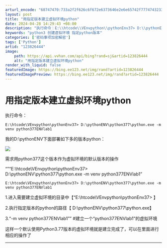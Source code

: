 ```yaml
---
arturl_encode: "68747470:733a2f2f626c6f672e6373646e2e6e65742f7774743233342f:61727469636c652f64657461696c732f313233383236343434"
layout: post
title: "用指定版本建立虚拟环境python"
date: 2024-04-28 14:29:43 +08:00
description: "执行命令：E:\\htcode\\VEnvpython\\pythonEnv37> D:\\pythonEN"
keywords: "python3 创建虚拟环境 指定python版本"
categories: ['密码事项加密解密']
tags: ['Python']
artid: "123826444"
image:
    path: https://api.vvhan.com/api/bing?rand=sj&artid=123826444
    alt: "用指定版本建立虚拟环境python"
render_with_liquid: false
featuredImage: https://bing.ee123.net/img/rand?artid=123826444
featuredImagePreview: https://bing.ee123.net/img/rand?artid=123826444
---
```


# 用指定版本建立虚拟环境python

执行命令：

```
E:\htcode\VEnvpython\pythonEnv37> D:\pythonENV\python377\python.exe -m venv python377ENVlab1
```

我的D:\pythonENV下面部署如下多的版本python：

![](https://i-blog.csdnimg.cn/blog_migrate/5eb82aeba89c2b87ab01425f28c7189f.png)

需求用python377这个版本作为虚拟环境的默认版本的操作

“”“E:\htcode\VEnvpython\pythonEnv37> D:\pythonENV\python377\python.exe -m venv python377ENVlab1”

```
E:\htcode\VEnvpython\pythonEnv37> D:\pythonENV\python377\python.exe -m venv python377ENVlab1
```

1.进入需要建立虚拟环境的目录中【“E:\htcode\VEnvpython\pythonEnv37> 】

2.执行指定版本的python的路径【 D:\pythonENV\python377\python.exe】

3.“-m venv python377ENVlab1”” #建立一个“python377ENVlab1”的虚拟环境

这样一个默认使用Python3.77版本的虚拟环境就是建立完成了，可以在里面进行相应的操作了

----------------------------